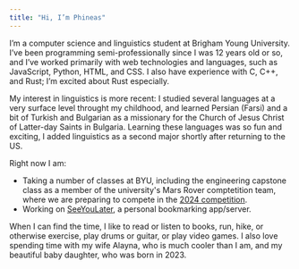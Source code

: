 ```yaml
---
title: "Hi, I’m Phineas"
---
```


I’m a computer science and linguistics student at Brigham Young University. I’ve been programming semi-professionally since I was 12 years old or so, and I’ve worked primarily with web technologies and languages, such as JavaScript, Python, HTML, and CSS. I also have experience with C, C++, and Rust; I’m excited about Rust especially.

My interest in linguistics is more recent: I studied several languages at a very surface level throught my childhood, and learned Persian (Farsi) and a bit of Turkish and Bulgarian as a missionary for the Church of Jesus Christ of Latter-day Saints in Bulgaria. Learning these languages was so fun and exciting, I added linguistics as a second major shortly after returning to the US.

Right now I am:
- Taking a number of classes at BYU, including the engineering capstone class as a member of the university's Mars Rover comptetition team, where we are preparing to compete in the [2024 competition](https://urc.marssociety.org/).
- Working on [SeeYouLater](https://github.com/phinjensen/seeyoulater), a personal bookmarking app/server.

When I can find the time, I like to read or listen to books, run, hike, or otherwise exercise, play drums or guitar, or play video games. I also love spending time with my wife Alayna, who is much cooler than I am, and my beautiful baby daughter, who was born in 2023.
